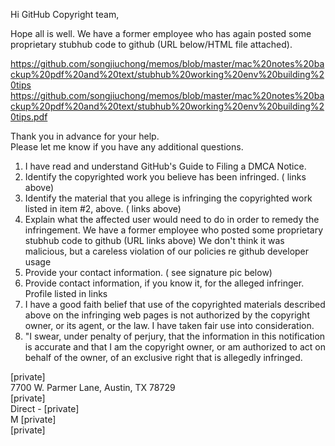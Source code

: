 Hi GitHub Copyright team,

Hope all is well. We have a former employee who has again posted some proprietary stubhub code to github (URL below/HTML file attached).

https://github.com/songjiuchong/memos/blob/master/mac%20notes%20backup%20pdf%20and%20text/stubhub%20working%20env%20building%20tips  
https://github.com/songjiuchong/memos/blob/master/mac%20notes%20backup%20pdf%20and%20text/stubhub%20working%20env%20building%20tips.pdf

Thank you in advance for your help.  
Please let me know if you have any additional questions.

1. I have read and understand GitHub's Guide to Filing a DMCA Notice.  
2. Identify the copyrighted work you believe has been infringed. ( links above)  
3. Identify the material that you allege is infringing the copyrighted work listed in item #2, above. ( links above)  
4. Explain what the affected user would need to do in order to remedy the infringement. We have a former employee who posted some proprietary stubhub code to github (URL links above) We don't think it was malicious, but a careless violation of our policies re github developer usage  
5. Provide your contact information. ( see signature pic below)  
6. Provide contact information, if you know it, for the alleged infringer. Profile listed in links  
7. I have a good faith belief that use of the copyrighted materials described above on the infringing web pages is not authorized by the copyright owner, or its agent, or the law. I have taken fair use into consideration.  
8. "I swear, under penalty of perjury, that the information in this notification is accurate and that I am the copyright owner, or am authorized to act on behalf of the owner, of an exclusive right that is allegedly infringed.

[private]  
7700 W. Parmer Lane, Austin, TX 78729  
[private]  
Direct - [private]  
M [private]  
[private]
